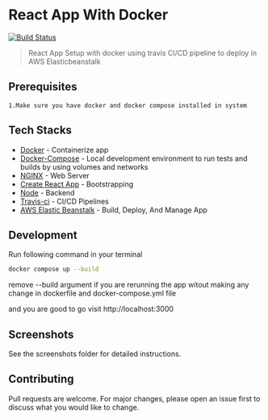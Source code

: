 # React App With Docker

[![Build Status](https://travis-ci.com/nomanaadma/docker-react.svg?branch=master)](https://travis-ci.com/nomanaadma/docker-react)

> React App Setup with docker using travis CI/CD pipeline to deploy in AWS Elasticbeanstalk

## Prerequisites

```
1.Make sure you have docker and docker compose installed in system
```

## Tech Stacks
* [Docker](https://www.docker.com) - Containerize app
* [Docker-Compose](https://docs.docker.com/compose) - Local development environment to run tests and builds by using volumes and networks
* [NGINX](https://www.nginx.com/) - Web Server
* [Create React App](https://github.com/facebook/create-react-app) - Bootstrapping
* [Node](https://hub.docker.com/_/node) - Backend
* [Travis-ci](https://travis-ci.com/) - CI/CD Pipelines
* [AWS Elastic Beanstalk](https://aws.amazon.com/elasticbeanstalk/) - Build, Deploy, And Manage App

## Development
Run following command in your terminal 

```bash
docker compose up --build
```

remove --build argument if you are rerunning the app witout making any change in dockerfile and docker-compose.yml file

and you are good to go visit http://localhost:3000

## Screenshots
See the screenshots folder for detailed instructions.

## Contributing
Pull requests are welcome. For major changes, please open an issue first to discuss what you would like to change.
